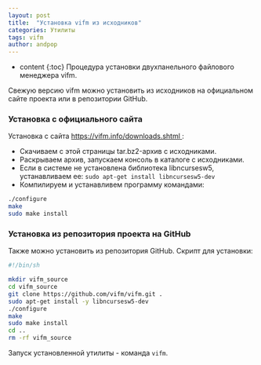 ```yaml
---
layout: post
title:  "Установка vifm из исходников"
categories: Утилиты
tags: vifm
author: andpop
---
```


* content
{:toc}
Процедура установки двухпанельного файлового менеджера vifm.


Свежую версию vifm можно установить из исходников на официальном сайте проекта или в репозитории GitHub.
### Установка с официального сайта
Установка с сайта [ https://vifm.info/downloads.shtml ](https://vifm.info/downloads.shtml):
* Скачиваем с этой страницы tar.bz2-архив с исходниками.
* Раскрываем архив, запускаем консоль в каталоге с исходниками.
* Если в системе не установлена библиотека libncursesw5, устанавливаем ее: `sudo apt-get install libncursesw5-dev`
* Компилируем и устанавливем программу командами:
``` bash
./configure
make
sudo make install
```

### Установка из репозитория проекта на GitHub
Также можно установить из репозитория GitHub. Скрипт для установки:
```bash
#!/bin/sh

mkdir vifm_source
cd vifm_source
git clone https://github.com/vifm/vifm.git .
sudo apt-get install -y libncursesw5-dev
./configure
make
sudo make install
cd ..
rm -rf vifm_source
```

Запуск установленной утилиты - команда `vifm`.
